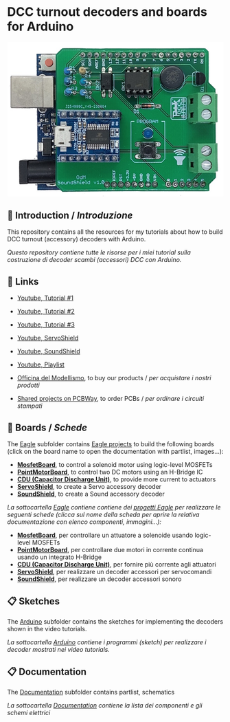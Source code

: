 # DCC turnout decoders and boards for Arduino

![](https://github.com/lucadentella/arduino-dcc-turnout-decoders/raw/main/Documentation/SoundShield.jpg)

## :mega: Introduction / *Introduzione*
This repository contains all the resources for my tutorials about how to build DCC turnout (accessory) decoders with Arduino.

*Questo repository contiene tutte le risorse per i miei tutorial sulla costruzione di decoder scambi (accessori) DCC con Arduino.*

## :link: Links

 - [Youtube, Tutorial #1](https://youtu.be/FdMyOsOrDqg)
 - [Youtube, Tutorial #2](https://youtu.be/kijxEFWHnvc)
 - [Youtube, Tutorial #3](https://youtu.be/DjH3sCA5Gzo)
 - [Youtube, ServoShield](https://youtu.be/rDGcTmMk3Rc)
 - [Youtube, SoundShield](https://youtu.be/pyPB2XuQQIc)
 - [Youtube, Playlist](https://youtube.com/playlist?list=PL45uNmSXju7mn3bMtVVPlFQmpD3mUI5mi)
 
 - [Officina del Modellismo](https://www.officinamodellismo.com/), to buy our products / *per acquistare i nostri prodotti*
 - [Shared projects on PCBWay](https://www.pcbway.com/project/member/?bmbno=20B30179-F6D7-49), to order PCBs / *per ordinare i circuiti stampati*

## :barber: Boards / *Schede*
The [Eagle](https://github.com/lucadentella/arduino-dcc-turnout-decoders/tree/main/Eagle) subfolder contains [Eagle projects](https://www.autodesk.com/products/eagle/overview) to build the following boards (click on the board name to open the documentation with partlist, images...):

 - **[MosfetBoard](https://github.com/lucadentella/arduino-dcc-turnout-decoders/blob/main/Documentation/MosfetBoard.md)**, to control a solenoid motor using logic-level MOSFETs
 - **[PointMotorBoard](https://github.com/lucadentella/arduino-dcc-turnout-decoders/blob/main/Documentation/PointMotorBoard.md)**, to control two DC motors using an H-Bridge IC
 - **[CDU (Capacitor Discharge Unit)](https://github.com/lucadentella/arduino-dcc-turnout-decoders/blob/main/Documentation/CDU.md)**, to provide more current to actuators 
 - **[ServoShield](https://github.com/lucadentella/arduino-dcc-turnout-decoders/blob/main/Documentation/ServoShield.md)**, to create a Servo accessory decoder
 - **[SoundShield](https://github.com/lucadentella/arduino-dcc-turnout-decoders/blob/main/Documentation/SoundShield.md)**, to create a Sound accessory decoder

*La sottocartella [Eagle](https://github.com/lucadentella/arduino-dcc-turnout-decoders/tree/main/Eagle) contiene contiene dei [progetti Eagle](https://www.autodesk.com/products/eagle/overview) per realizzare le seguenti schede (clicca sul nome della scheda per aprire la relativa documentazione con elenco componenti, immagini...):*

 - **[MosfetBoard](https://github.com/lucadentella/arduino-dcc-turnout-decoders/blob/main/Documentation/MosfetBoard.md)**, per controllare un attuatore a solenoide usando logic-level MOSFETs
 - **[PointMotorBoard](https://github.com/lucadentella/arduino-dcc-turnout-decoders/blob/main/Documentation/PointMotorBoard.md)**, per controllare due motori in corrente continua usando un integrato H-Bridge
 - **[CDU (Capacitor Discharge Unit)](https://github.com/lucadentella/arduino-dcc-turnout-decoders/blob/main/Documentation/CDU.md)**, per fornire più corrente agli attuatori
 - **[ServoShield](https://github.com/lucadentella/arduino-dcc-turnout-decoders/blob/main/Documentation/ServoShield.md)**, per realizzare un decoder accessori per servocomandi
 - **[SoundShield](https://github.com/lucadentella/arduino-dcc-turnout-decoders/blob/main/Documentation/SoundShield.md)**, per realizzare un decoder accessori sonoro
 
## :clipboard: Sketches
The [Arduino](https://github.com/lucadentella/arduino-dcc-turnout-decoders/tree/main/Arduino) subfolder contains the sketches for implementing the decoders shown in the video tutorials.

*La sottocartella [Arduino](https://github.com/lucadentella/arduino-dcc-turnout-decoders/tree/main/Arduino) contiene i programmi (sketch) per realizzare i decoder mostrati nei video tutorials.*
 
## :clipboard: Documentation
The [Documentation](https://github.com/lucadentella/arduino-dcc-turnout-decoders/tree/main/Documentatiojn) subfolder contains partlist, schematics

*La sottocartella [Documentation](https://github.com/lucadentella/arduino-dcc-turnout-decoders/tree/main/Documentation) contiene la lista dei componenti e gli schemi elettrici*
